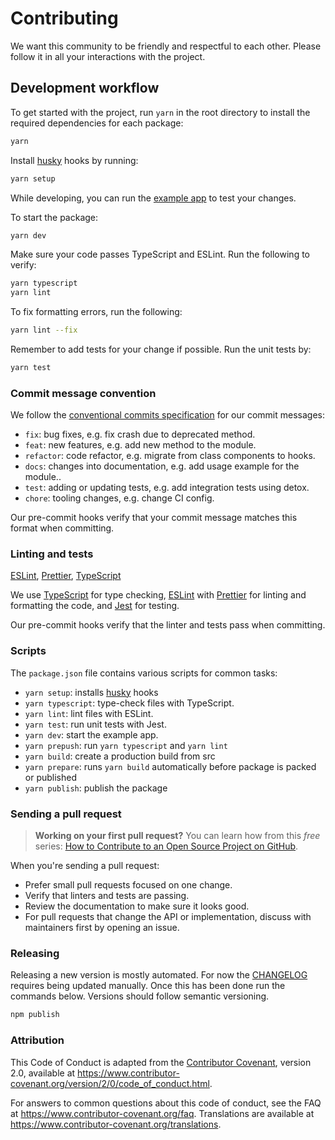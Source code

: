# Contributing

We want this community to be friendly and respectful to each other. Please follow it in all your interactions with the project.

## Development workflow

To get started with the project, run `yarn` in the root directory to install the required dependencies for each package:

```sh
yarn
```

Install [husky](https://www.npmjs.com/package/husky) hooks by running:

```sh
yarn setup
```

While developing, you can run the [example app](/example/) to test your changes.

To start the package:

```sh
yarn dev
```

Make sure your code passes TypeScript and ESLint. Run the following to verify:

```sh
yarn typescript
yarn lint
```

To fix formatting errors, run the following:

```sh
yarn lint --fix
```

Remember to add tests for your change if possible. Run the unit tests by:

```sh
yarn test
```

### Commit message convention

We follow the [conventional commits specification](https://www.conventionalcommits.org/en) for our commit messages:

- `fix`: bug fixes, e.g. fix crash due to deprecated method.
- `feat`: new features, e.g. add new method to the module.
- `refactor`: code refactor, e.g. migrate from class components to hooks.
- `docs`: changes into documentation, e.g. add usage example for the module..
- `test`: adding or updating tests, e.g. add integration tests using detox.
- `chore`: tooling changes, e.g. change CI config.

Our pre-commit hooks verify that your commit message matches this format when committing.

### Linting and tests

[ESLint](https://eslint.org/), [Prettier](https://prettier.io/), [TypeScript](https://www.typescriptlang.org/)

We use [TypeScript](https://www.typescriptlang.org/) for type checking, [ESLint](https://eslint.org/) with [Prettier](https://prettier.io/) for linting and formatting the code, and [Jest](https://jestjs.io/) for testing.

Our pre-commit hooks verify that the linter and tests pass when committing.

### Scripts

The `package.json` file contains various scripts for common tasks:

- `yarn setup`: installs [husky](https://www.npmjs.com/package/husky) hooks
- `yarn typescript`: type-check files with TypeScript.
- `yarn lint`: lint files with ESLint.
- `yarn test`: run unit tests with Jest.
- `yarn dev`: start the example app.
- `yarn prepush`: run `yarn typescript` and `yarn lint`
- `yarn build`: create a production build from src
- `yarn prepare`: runs `yarn build` automatically before package is packed or published
- `yarn publish`: publish the package

### Sending a pull request

> **Working on your first pull request?** You can learn how from this _free_ series: [How to Contribute to an Open Source Project on GitHub](https://egghead.io/series/how-to-contribute-to-an-open-source-project-on-github).

When you're sending a pull request:

- Prefer small pull requests focused on one change.
- Verify that linters and tests are passing.
- Review the documentation to make sure it looks good.
- For pull requests that change the API or implementation, discuss with maintainers first by opening an issue.

### Releasing
Releasing a new version is mostly automated. For now the [CHANGELOG](https://github.com/lavieennoir/auth/blob/main/CHANGELOG.md) requires being updated manually. Once this has been done run the commands below. Versions should follow semantic versioning.

```sh
npm publish
```

### Attribution

This Code of Conduct is adapted from the [Contributor Covenant](https://www.contributor-covenant.org), version 2.0,
available at https://www.contributor-covenant.org/version/2/0/code_of_conduct.html.


For answers to common questions about this code of conduct, see the FAQ at
https://www.contributor-covenant.org/faq. Translations are available at https://www.contributor-covenant.org/translations.
